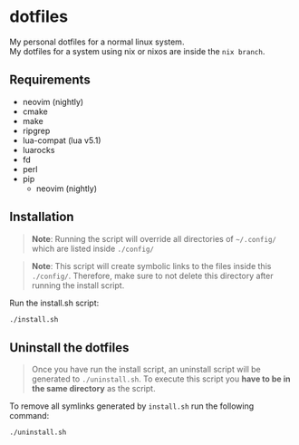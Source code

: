 # dotfiles

My personal dotfiles for a normal linux system. \
My dotfiles for a system using nix or nixos are inside the `nix branch`.

## Requirements

- neovim (nightly)
- cmake
- make
- ripgrep
- lua-compat (lua v5.1)
- luarocks
- fd
- perl
- pip
    - neovim (nightly)

## Installation

> **Note**: Running the script will override all directories of `~/.config/`
> which are listed inside `./config/`

> **Note**: This script will create symbolic links to the files inside this `./config/`.
> Therefore, make sure to not delete this directory after running the install script.

Run the install.sh script:

```bash
./install.sh
```

## Uninstall the dotfiles

> Once you have run the install script, an uninstall script will be generated to
> `./uninstall.sh`. To execute this script you **have to be in the same directory**
> as the script.

To remove all symlinks generated by `install.sh` run the following command:

```bash
./uninstall.sh
```

